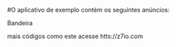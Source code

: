 #O aplicativo de exemplo contém os seguintes anúncios:

Bandeira

mais códigos como este acesse htts://z7io.com
